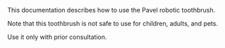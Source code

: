 This documentation describes how to use the Pavel robotic toothbrush.

Note that this toothbrush is not safe to use for children, adults, and pets.

Use it only with prior consultation.
